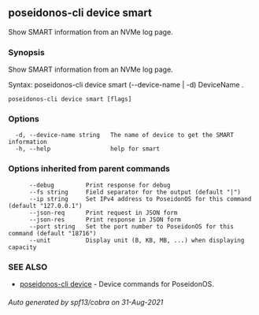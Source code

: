 ## poseidonos-cli device smart

Show SMART information from an NVMe log page.

### Synopsis

Show SMART information from an NVMe log page.

Syntax:
	poseidonos-cli device smart (--device-name | -d) DeviceName .
          

```
poseidonos-cli device smart [flags]
```

### Options

```
  -d, --device-name string   The name of device to get the SMART information
  -h, --help                 help for smart
```

### Options inherited from parent commands

```
      --debug         Print response for debug
      --fs string     Field separator for the output (default "|")
      --ip string     Set IPv4 address to PoseidonOS for this command (default "127.0.0.1")
      --json-req      Print request in JSON form
      --json-res      Print response in JSON form
      --port string   Set the port number to PoseidonOS for this command (default "18716")
      --unit          Display unit (B, KB, MB, ...) when displaying capacity
```

### SEE ALSO

* [poseidonos-cli device](poseidonos-cli_device.md)	 - Device commands for PoseidonOS.

###### Auto generated by spf13/cobra on 31-Aug-2021
